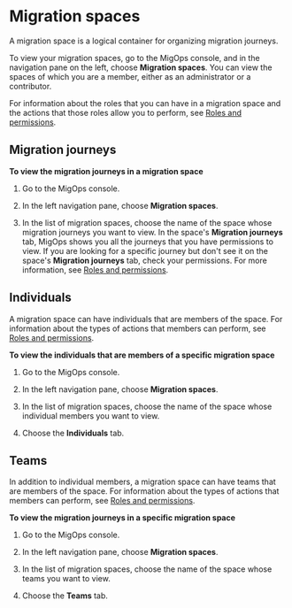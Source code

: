 # Migration spaces<a name="migration-spaces"></a>

A migration space is a logical container for organizing migration journeys\.

To view your migration spaces, go to the MigOps console, and in the navigation pane on the left, choose **Migration spaces**\. You can view the spaces of which you are a member, either as an administrator or a contributor\.

For information about the roles that you can have in a migration space and the actions that those roles allow you to perform, see [Roles and permissions](permissions.md)\.

## Migration journeys<a name="migration-journeys"></a>

**To view the migration journeys in a migration space**

1. Go to the MigOps console\.

1. In the left navigation pane, choose **Migration spaces**\.

1. In the list of migration spaces, choose the name of the space whose migration journeys you want to view\. In the space's **Migration journeys** tab, MigOps shows you all the journeys that you have permissions to view\. If you are looking for a specific journey but don't see it on the space's **Migration journeys** tab, check your permissions\. For more information, see [Roles and permissions](permissions.md)\.

## Individuals<a name="individuals"></a>

A migration space can have individuals that are members of the space\. For information about the types of actions that members can perform, see [Roles and permissions](permissions.md)\.

**To view the individuals that are members of a specific migration space**

1. Go to the MigOps console\.

1. In the left navigation pane, choose **Migration spaces**\.

1. In the list of migration spaces, choose the name of the space whose individual members you want to view\.

1. Choose the **Individuals** tab\.

## Teams<a name="teams"></a>

In addition to individual members, a migration space can have teams that are members of the space\. For information about the types of actions that members can perform, see [Roles and permissions](permissions.md)\.

**To view the migration journeys in a specific migration space**

1. Go to the MigOps console\.

1. In the left navigation pane, choose **Migration spaces**\.

1. In the list of migration spaces, choose the name of the space whose teams you want to view\.

1. Choose the **Teams** tab\.